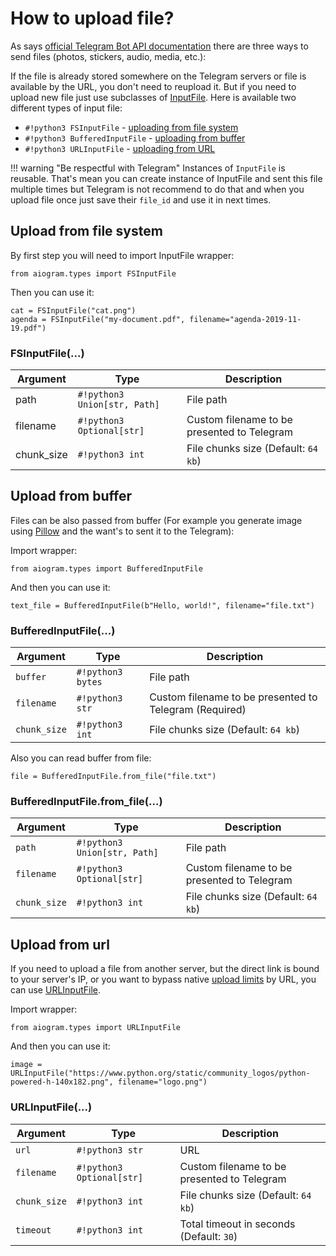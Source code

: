 # How to upload file?

As says [official Telegram Bot API documentation](https://core.telegram.org/bots/api#sending-files) there are three ways to send files (photos, stickers, audio, media, etc.):

If the file is already stored somewhere on the Telegram servers or file is available by the URL, you don't need to reupload it.
But if you need to upload new file just use subclasses of [InputFile](./types/input_file.md). Here is available two different types of input file:

- `#!python3 FSInputFile` - [uploading from file system](#upload-from-file-system)
- `#!python3 BufferedInputFile` - [uploading from buffer](#upload-from-buffer)
- `#!python3 URLInputFile` - [uploading from URL](#upload-from-url)

!!! warning "Be respectful with Telegram"
    Instances of `InputFile` is reusable. That's mean you can create instance of InputFile and sent this file multiple times but Telegram is not recommend to do that and when you upload file once just save their `file_id` and use it in next times.

## Upload from file system
By first step you will need to import InputFile wrapper:
```python3
from aiogram.types import FSInputFile
```

Then you can use it:
```python3
cat = FSInputFile("cat.png")
agenda = FSInputFile("my-document.pdf", filename="agenda-2019-11-19.pdf")
```

### FSInputFile(...)

|Argument|Type|Description|
|---|---|---|
| path | `#!python3 Union[str, Path]` | File path |
| filename | `#!python3 Optional[str]` | Custom filename to be presented to Telegram |
| chunk_size | `#!python3 int` | File chunks size (Default: `64 kb`) |

## Upload from buffer

Files can be also passed from buffer (For example you generate image using [Pillow](https://pillow.readthedocs.io/en/stable/) and the want's to sent it to the Telegram):

Import wrapper:

```python3
from aiogram.types import BufferedInputFile
```

And then you can use it:
```python3
text_file = BufferedInputFile(b"Hello, world!", filename="file.txt")
```

### BufferedInputFile(...)
|Argument|Type|Description|
|---|---|---|
| `buffer` | `#!python3 bytes` | File path |
| `filename` | `#!python3 str` | Custom filename to be presented to Telegram (Required) |
| `chunk_size` | `#!python3 int` | File chunks size (Default: `64 kb`) |

Also you can read buffer from file:

```python3
file = BufferedInputFile.from_file("file.txt")
```

### BufferedInputFile.from_file(...)
|Argument|Type|Description|
|---|---|---|
| `path` | `#!python3 Union[str, Path]` | File path |
| `filename` | `#!python3 Optional[str]` | Custom filename to be presented to Telegram |
| `chunk_size` | `#!python3 int` | File chunks size (Default: `64 kb`) |

## Upload from url

If you need to upload a file from another server, but the direct link is bound to your server's IP, or you want to bypass native [upload limits](https://core.telegram.org/bots/api#sending-files) by URL, you can use [URLInputFile](#urlinputfile).

Import wrapper:

```python3
from aiogram.types import URLInputFile
```

And then you can use it:
```python3
image = URLInputFile("https://www.python.org/static/community_logos/python-powered-h-140x182.png", filename="logo.png")
```

### URLInputFile(...)
|Argument|Type|Description|
|---|---|---|
| `url` | `#!python3 str` | URL |
| `filename` | `#!python3 Optional[str]` | Custom filename to be presented to Telegram |
| `chunk_size` | `#!python3 int` | File chunks size (Default: `64 kb`) |
| `timeout` | `#!python3 int` | Total timeout in seconds (Default: `30`) |
